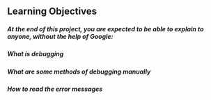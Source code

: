## Learning Objectives
##### At the end of this project, you are expected to be able to explain to anyone, without the help of Google:

##### What is debugging
##### What are some methods of debugging manually
##### How to read the error messages
